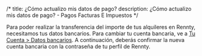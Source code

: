 /*title: ¿Cómo actualizo mis datos de pago?description: ¿Cómo actualizo mis datos de pago? - Pagos Facturas E Impuestos*/Para poder realizar la transferencia del importe de tus alquileres en Rennty, necesitamos tus datos bancarios.Para cambiar tu cuenta bancaria, ve a [Tu Cuenta > Datos bancarios](/es/browse/account/bank). A continuación, deberás confirmar la nueva cuenta bancaria con la contraseña de tu perfil de Rennty.